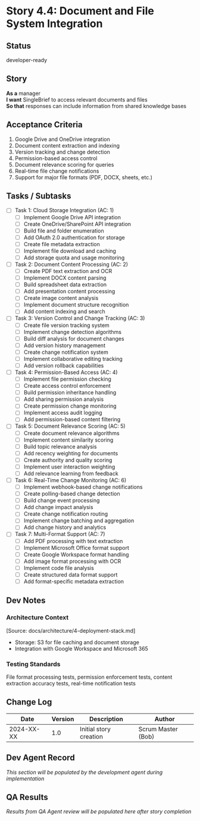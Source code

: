 # Story 4.4: Document and File System Integration

## Status
developer-ready

## Story
**As a** manager  
**I want** SingleBrief to access relevant documents and files  
**So that** responses can include information from shared knowledge bases

## Acceptance Criteria
1. Google Drive and OneDrive integration
2. Document content extraction and indexing
3. Version tracking and change detection
4. Permission-based access control
5. Document relevance scoring for queries
6. Real-time file change notifications
7. Support for major file formats (PDF, DOCX, sheets, etc.)

## Tasks / Subtasks
- [ ] Task 1: Cloud Storage Integration (AC: 1)
  - [ ] Implement Google Drive API integration
  - [ ] Create OneDrive/SharePoint API integration
  - [ ] Build file and folder enumeration
  - [ ] Add OAuth 2.0 authentication for storage
  - [ ] Create file metadata extraction
  - [ ] Implement file download and caching
  - [ ] Add storage quota and usage monitoring
- [ ] Task 2: Document Content Processing (AC: 2)
  - [ ] Create PDF text extraction and OCR
  - [ ] Implement DOCX content parsing
  - [ ] Build spreadsheet data extraction
  - [ ] Add presentation content processing
  - [ ] Create image content analysis
  - [ ] Implement document structure recognition
  - [ ] Add content indexing and search
- [ ] Task 3: Version Control and Change Tracking (AC: 3)
  - [ ] Create file version tracking system
  - [ ] Implement change detection algorithms
  - [ ] Build diff analysis for document changes
  - [ ] Add version history management
  - [ ] Create change notification system
  - [ ] Implement collaborative editing tracking
  - [ ] Add version rollback capabilities
- [ ] Task 4: Permission-Based Access (AC: 4)
  - [ ] Implement file permission checking
  - [ ] Create access control enforcement
  - [ ] Build permission inheritance handling
  - [ ] Add sharing permission analysis
  - [ ] Create permission change monitoring
  - [ ] Implement access audit logging
  - [ ] Add permission-based content filtering
- [ ] Task 5: Document Relevance Scoring (AC: 5)
  - [ ] Create document relevance algorithms
  - [ ] Implement content similarity scoring
  - [ ] Build topic relevance analysis
  - [ ] Add recency weighting for documents
  - [ ] Create authority and quality scoring
  - [ ] Implement user interaction weighting
  - [ ] Add relevance learning from feedback
- [ ] Task 6: Real-Time Change Monitoring (AC: 6)
  - [ ] Implement webhook-based change notifications
  - [ ] Create polling-based change detection
  - [ ] Build change event processing
  - [ ] Add change impact analysis
  - [ ] Create change notification routing
  - [ ] Implement change batching and aggregation
  - [ ] Add change history and analytics
- [ ] Task 7: Multi-Format Support (AC: 7)
  - [ ] Add PDF processing with text extraction
  - [ ] Implement Microsoft Office format support
  - [ ] Create Google Workspace format handling
  - [ ] Add image format processing with OCR
  - [ ] Implement code file analysis
  - [ ] Create structured data format support
  - [ ] Add format-specific metadata extraction

## Dev Notes

### Architecture Context
[Source: docs/architecture/4-deployment-stack.md]
- Storage: S3 for file caching and document storage
- Integration with Google Workspace and Microsoft 365

### Testing Standards
File format processing tests, permission enforcement tests, content extraction accuracy tests, real-time notification tests

## Change Log
| Date | Version | Description | Author |
|------|---------|-------------|---------|
| 2024-XX-XX | 1.0 | Initial story creation | Scrum Master (Bob) |

## Dev Agent Record
*This section will be populated by the development agent during implementation*

## QA Results
*Results from QA Agent review will be populated here after story completion*